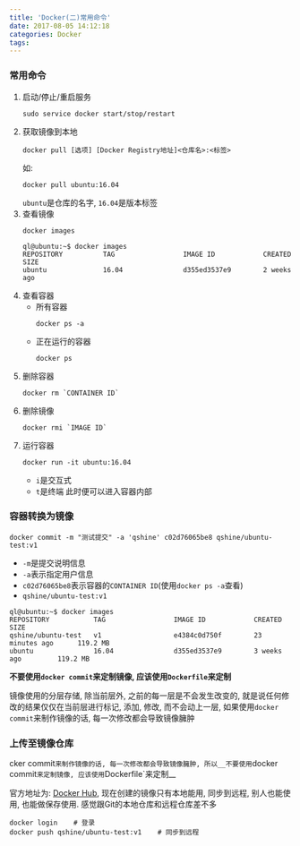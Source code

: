 ```yaml
---
title: 'Docker(二)常用命令'
date: 2017-08-05 14:12:18
categories: Docker
tags:
---
```



### 常用命令
1. 启动/停止/重启服务
   ```
   sudo service docker start/stop/restart
   ```
2. 获取镜像到本地
   ```
   docker pull [选项] [Docker Registry地址]<仓库名>:<标签>
   ```
   如:
   ```
   docker pull ubuntu:16.04
   ```
   `ubuntu`是仓库的名字, `16.04`是版本标签
3. 查看镜像
   ```
   docker images
   ```
   ```
   ql@ubuntu:~$ docker images
   REPOSITORY          TAG                 IMAGE ID            CREATED             SIZE
   ubuntu              16.04               d355ed3537e9        2 weeks ago
   ```
4. 查看容器
   - 所有容器
     ```
     docker ps -a
     ```
   - 正在运行的容器
     ```
     docker ps
     ```
5. 删除容器
   ```
   docker rm `CONTAINER ID`
   ```
6. 删除镜像
   ```
   docker rmi `IMAGE ID`
   ```
7. 运行容器
   ```
   docker run -it ubuntu:16.04
   ```
   - `i`是交互式
   - `t`是终端
   此时便可以进入容器内部




### 容器转换为镜像

```
docker commit -m "测试提交" -a 'qshine' c02d76065be8 qshine/ubuntu-test:v1
```

- `-m`是提交说明信息
- `-a`表示指定用户信息
- `c02d76065be8`表示容器的`CONTAINER ID`(使用`docker ps -a`查看)
- `qshine/ubuntu-test:v1`

```
ql@ubuntu:~$ docker images
REPOSITORY           TAG                 IMAGE ID            CREATED             SIZE
qshine/ubuntu-test   v1                  e4384c0d750f        23 minutes ago      119.2 MB
ubuntu               16.04               d355ed3537e9        3 weeks ago         119.2 MB
```

__不要使用`docker commit`来定制镜像, 应该使用`Dockerfile`来定制__

镜像使用的分层存储, 除当前层外, 之前的每一层是不会发生改变的, 就是说任何修改的结果仅仅在当前层进行标记, 添加, 修改, 而不会动上一层, 如果使用`docker commit`来制作镜像的话, 每一次修改都会导致镜像臃肿

### 上传至镜像仓库
cker commit`来制作镜像的话, 每一次修改都会导致镜像臃肿, 所以__不要使用`docker commit`来定制镜像, 应该使用`Dockerfile`来定制__

官方地址为: [Docker Hub](https://hub.docker.com/), 现在创建的镜像只有本地能用, 同步到远程, 别人也能使用, 也能做保存使用. 感觉跟Git的本地仓库和远程仓库差不多

```
docker login    # 登录
docker push qshine/ubuntu-test:v1    # 同步到远程
```


<!--more-->


